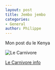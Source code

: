 ```yaml
---
layout: post
title: Jembo jembo
categories:
- General
author: Philippe
---
```


Mon post du le Kenya

![Le Carnivore](https://media-cdn.tripadvisor.com/media/photo-s/0f/f4/0f/6b/carvers-at-the-grill.jpg)

[Le Carnivore info](https://fr.wikipedia.org/wiki/Carnivore_(restaurant)    )
